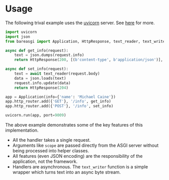 # Usage

The following trival example uses the [uvicorn](https://www.uvicorn.org/)
server. See [here](user-guid/examples)
for more.

```python
import uvicorn
import json
from bareasgi import Application, HttpResponse, text_reader, text_writer

async def get_info(request):
    text = json.dumps(request.info)
    return HttpResponse(200, [(b'content-type', b'application/json')], text_writer(text))

async def set_info(request):
    text = await text_reader(request.body)
    data = json.loads(text)
    request.info.update(data)
    return HttpResponse(204)

app = Application(info={'name': 'Michael Caine'})
app.http_router.add({'GET'}, '/info', get_info)
app.http_router.add({'POST'}, '/info', set_info)

uvicorn.run(app, port=9009)
```

The above example demonstrates some of the key features of this implementation.

- All the handler takes a single request.
- Arguments like `scope` are passed directly from the ASGI server without being
  processed into helper classes.
- All features (even JSON encoding) are the responsibility of the application,
  not the framework.
- Handlers are asynchronous. The `text_writer` function is a simple wrapper
  which turns text into an async byte stream.
